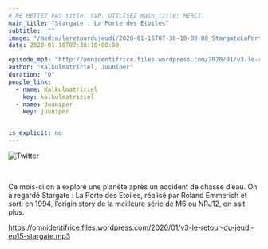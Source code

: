 ```yaml
---
# NE METTEZ PAS title: SVP. UTILISEZ main_title: MERCI.
main_title: "Stargate : La Porte des Etoiles"
subtitle:  ""
image: "/media/leretourdujeudi/2020-01-16T07-30-10-00-00_StargateLaPortedesEtoiles.jpg"
date: 2020-01-16T07:30:10+00:00

episode_mp3: "http://omnidentifrice.files.wordpress.com/2020/01/v3-le-retour-du-jeudi-ep15-stargate.mp3"
author: "Kalkulmatriciel, Juuniper"
duration: "0"
people_link: 
  - name: Kalkulmatriciel
    key: kalkulmatriciel
  - name: Juuniper
    key: juuniper


is_explicit: no
---
```


<PodcastHeader/>

<!-- ECRIRE LA DESCRIPTION DE L'EPISODE SOUS CETTE LIGNE -->
<p><img src="https://retourdujeudi.files.wordpress.com/2020/01/twitter.jpg" alt="Twitter"></p>
<p>&nbsp;</p>
<p>Ce mois-ci on a exploré une planète après un accident de chasse d’eau. On a regardé Stargate : La Porte des Etoiles, réalisé par Roland Emmerich et sorti en 1994, l’origin story de la meilleure série de M6 ou NRJ12, on sait plus.</p>
<p><a href="https://omnidentifrice.files.wordpress.com/2020/01/v3-le-retour-du-jeudi-ep15-stargate.mp3" rel="nofollow">https://omnidentifrice.files.wordpress.com/2020/01/v3-le-retour-du-jeudi-ep15-stargate.mp3</a></p>
<p>&nbsp;</p>


